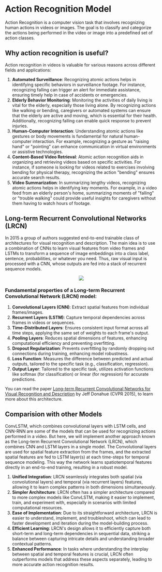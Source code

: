 # Action Recognition Model
Action Recognition is a computer vision task that involves recognizing human actions in videos or images. The goal is to classify and categorize the actions being performed in the video or image into a predefined set of action classes.

## Why action recognition is useful?
Action recognition in videos is valuable for various reasons across different fields and applications:

1. **Automated Surveillance**: Recognizing atomic actions helps in identifying specific behaviors in surveillance footage. For instance, recognizing falling can trigger an alert for immediate assistance, ensuring timely help in case of accidents or emergencies.
2. **Elderly Behavior Monitoring**: Monitoring the activities of daily living is vital for the elderly, especially those living alone. By recognizing actions like walking or bending, caregivers or automated systems can ensure that the elderly are active and moving, which is essential for their health. Additionally, recognizing falling can enable quick response to prevent injuries.
3. **Human-Computer Interaction**: Understanding atomic actions like gestures or body movements is fundamental for natural human-computer interaction. For example, recognizing a gesture as "raising hand" or "pointing" can enhance communication in virtual environments or assistive technologies.
4. **Content-Based Video Retrieval**: Atomic action recognition aids in organizing and retrieving videos based on specific activities. For instance, if someone is looking for videos related to exercises involving bending for physical therapy, recognizing the action "bending" ensures accurate search results.
5. **Video Summarization**: In summarizing lengthy videos, recognizing atomic actions helps in identifying key moments. For example, in a video feed from an elderly person's home, summarizing moments of "falling" or "trouble walking" could provide useful insights for caregivers without them having to watch hours of footage.

## Long-term Recurrent Convolutional Networks (LRCN)
In 2015 a group of authors suggested end-to-end trainable class of architectures for visual recognition and description. The main idea is to use a combination of CNNs to learn visual features from video frames and LSTMs to transform a sequence of image embeddings into a class label, sentence, probabilities, or whatever you need. Thus, raw visual input is processed with a CNN, whose outputs are fed into a stack of recurrent sequence models.
<center>
<img src='https://drive.google.com/uc?export=download&id=1I-q5yLsIoNh2chfzT7JYvra17FsXvdme'>
</center>

### Fundamental properties of a Long-term Recurrent Convolutional Network (LRCN) model:

1. **Convolutional Layers (CNN)**: Extract spatial features from individual frames/images.
2. **Recurrent Layers (LSTM)**: Capture temporal dependencies across frames in videos or sequences.
3. **Time-Distributed Layers**: Ensures consistent input format across all time steps, applying the same set of weights to each frame's output.
4. **Pooling Layers**: Reduces spatial dimensions of features, enhancing computational efficiency and preventing overfitting.
5. **Dropout Regularization**: Prevents overfitting by randomly dropping out connections during training, enhancing model robustness.
5. **Loss Function**: Measures the difference between predicted and actual outputs, tailored to the specific task (e.g., classification, regression).
6. **Output Layer**: Tailored to the specific task, utilizes activation functions like softmax (for classification) or linear (for regression) for accurate predictions.

You can read the paper [Long-term Recurrent Convolutional Networks for Visual Recognition and Description](https://arxiv.org/abs/1411.4389?source=post_page---------------------------) by Jeff Donahue (CVPR 2015), to learn more about this architecture.

## Comparision with other Models

ConvLSTM, which combines convolutional layers with LSTM cells, and CNN-RNN are some of the models that can be used for recognizing actions performed in a video. But here, we will implement another approach known as the Long-term Recurrent Convolutional Network (LRCN), which combines CNN and LSTM layers in a single model. The Convolutional layers are used for spatial feature extraction from the frames, and the extracted spatial features are fed to LSTM layer(s) at each time-steps for temporal sequence modeling. This way the network learns spatiotemporal features directly in an end-to-end training, resulting in a robust model.

1. **Unified Integration**: LRCN seamlessly integrates both spatial (via convolutional layers) and temporal (via recurrent layers) features, allowing it to learn complex patterns in both dimensions simultaneously.
2. **Simpler Architecture**: LRCN often has a simpler architecture compared to more complex models like ConvLSTM, making it easier to implement, train, and experiment with, especially in scenarios with limited computational resources.
3. **Ease of Implementation**: Due to its straightforward architecture, LRCN is easier to understand, implement, and troubleshoot, which can lead to faster development and iteration during the model-building process.
4. **Efficient Learning**: LRCN's design allows it to efficiently capture both short-term and long-term dependencies in sequential data, striking a balance between capturing intricate details and understanding broader contextual patterns.
5. **Enhanced Performance**: In tasks where understanding the interplay between spatial and temporal features is crucial, LRCN often outperforms models that address these aspects separately, leading to more accurate action recognition results.
